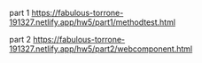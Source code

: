part 1  https://fabulous-torrone-191327.netlify.app/hw5/part1/methodtest.html

part 2  https://fabulous-torrone-191327.netlify.app/hw5/part2/webcomponent.html
